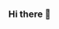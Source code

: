 ### Hi there 👋

<!--
**shkashka/shkashka** is a ✨ _special_ ✨ repository because its `README.md` (this file) appears on your GitHub profile.

Here are some ideas to get you started:

- 🔭 I’m currently looking for a job.
- 🌱 I’m currently learning Dutch and French.
- 👯 I’m looking to collaborate with some companies.
- 🤔 I’m looking for help with phd registration.
- 💬 Ask me about the number of guests.
- 📫 How to reach me: shafaghkashefzl at sign gmail dot com
- ⚡ Fun fact: The programming is fun!
-->
